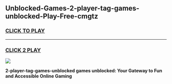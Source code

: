 
## Unblocked-Games-2-player-tag-games-unblocked-Play-Free-cmgtz
<h3>
<a href="https://premium76.site?title=2-player-tag-games-unblocked&ref=23A">CLICK TO PLAY</a></h3>
<hr>

<h3>
<a href="https://premium76.site?title=2-player-tag-games-unblocked&ref=23A">CLICK 2 PLAY</a>
  
</h3>

<a href="https://premium76.site?title=2-player-tag-games-unblocked&ref=23A"><img src="https://clearcache.store/games.png"></a>


**2-player-tag-games-unblocked games unblocked: Your Gateway to Fun and Accessible Online Gaming**
